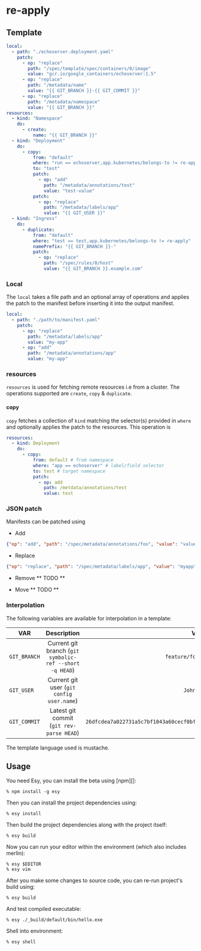# re-apply

## Template

```yaml
local:
  - path: "./echoserver.deployment.yaml"
    patch:
      - op: "replace"
        path: "/spec/template/spec/containers/0/image"
        value: "gcr.io/google_containers/echoserver:1.5"
      - op: "replace"
        path: "/metadata/name"
        value: "{{ GIT_BRANCH }}-{{ GIT_COMMIT }}"
      - op: "replace"
        path: "/metadata/namespace"
        value: "{{ GIT_BRANCH }}"
resources:
  - kind: "Namespace"
    do:
      - create:
          name: "{{ GIT_BRANCH }}"
  - kind: "Deployment"
    do:
      - copy:
          from: "default"
          where: "run == echoserver,app.kubernetes/belongs-to != re-apply"
          to: "test"
          patch:
            - op: "add"
              path: "/metadata/annotations/test"
              value: "test-value"
          patch:
            - op: "replace"
              path: "/metadata/labels/app"
              value: "{{ GIT_USER }}"
  - kind: "Ingress"
    do:
      - duplicate:
          from: "default"
          where: "test == test,app.kubernetes/belongs-to != re-apply"
          namePrefix: "{{ GIT_BRANCH }}-"
          patch:
            - op: "replace"
              path: "/spec/rules/0/host"
              value: "{{ GIT_BRANCH }}.example.com"

```

### Local

The `local` takes a file path and an optional array of operations and applies
the patch to the manifest before inserting it into the output manifest.
``` yaml
local:
  - path: "./path/to/manifest.yaml"
    patch: 
      - op: "replace"
        path: "/metadata/labels/app"
        value: "my-app"
      - op: "add"
        path: "/metadata/annotations/app"
        value: "my-app"
```

### resources

`resources` is used for fetching remote resources i.e from a cluster. The
operations supported are `create`, `copy` & `duplicate`. 

#### copy
`copy` fetches a collection of `kind` matching the selector(s) provided in
`where` and optionally applies the patch to the resources. This operation is 
```yaml
resources:
  - kind: Deployment
    do:
      - copy:
          from: default # from namespace
          where: "app == echoserver" # label/field selector
          to: test # target namespace
          patch: 
            - op: add
              path: /metdata/annotations/test
              value: test

```

### JSON patch

Manifests can be patched using
* Add

``` json
{"op": "add", "path": "/spec/metadata/annotations/foo", "value": "value"}
```
* Replace
``` json
{"op": "replace", "path": "/spec/metadata/labels/app", "value": "myapp"}

```
* Remove
** TODO **

* Move
** TODO **

### Interpolation

The following variables are available for interpolation in a template:

| VAR                                      | Description                                             | Value            |
| -------------                            | :-------------:                                         | -----:           |
| `GIT_BRANCH`                             | Current git branch (`git symbolic-ref --short -q HEAD`) | `feature/foobar` |
| `GIT_USER`                               | Current git user (`git config user.name`)               | `John Doe`       |
| `GIT_COMMIT`                             | Latest git commit (`git rev-parse HEAD`)                | `26dfcdea7a022731a5c7bf1043a60cecf0bfc342`          |

The template language used is mustache.

## Usage

You need Esy, you can install the beta using [npm][]:

    % npm install -g esy

Then you can install the project dependencies using:

    % esy install

Then build the project dependencies along with the project itself:

    % esy build

Now you can run your editor within the environment (which also includes merlin):

    % esy $EDITOR
    % esy vim

After you make some changes to source code, you can re-run project's build
using:

    % esy build

And test compiled executable:

    % esy ./_build/default/bin/hello.exe

Shell into environment:

    % esy shell
